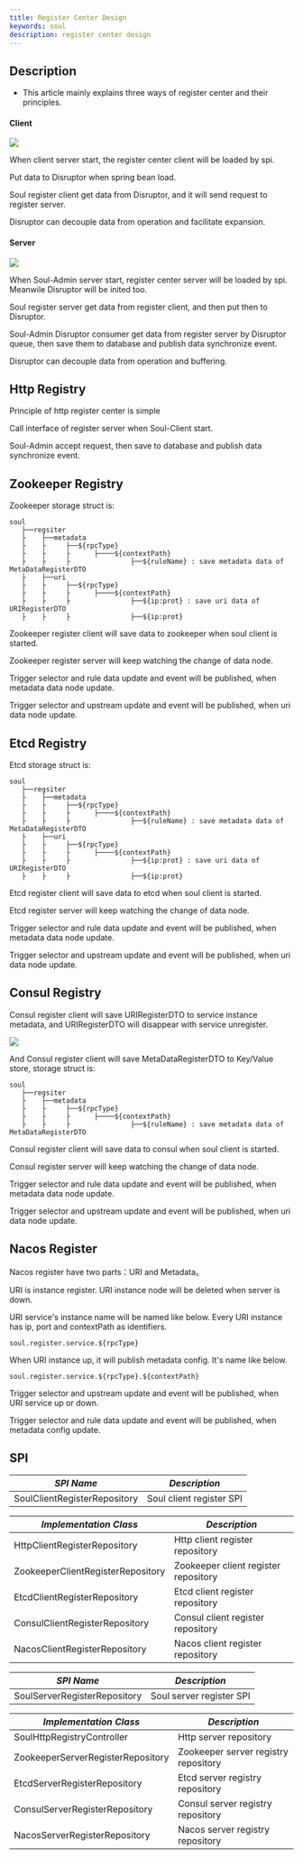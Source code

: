 ```yaml
---
title: Register Center Design
keywords: soul
description: register center design
---
```


## Description

* This article mainly explains three ways of register center and their principles.

#### Client

![](/img/soul/register/client.png)

When client server start, the register center client will be loaded by spi.

Put data to Disruptor when spring bean load.

Soul register client get data from Disruptor, and it will send request to register server.

Disruptor can decouple data from operation and facilitate expansion.

#### Server 

![](/img/soul/register/server.png)

When Soul-Admin server start, register center server will be loaded by spi. Meanwile Disruptor will be inited too.

Soul register server get data from register client, and then put then to Disruptor.

Soul-Admin Disruptor consumer get data from register server by Disruptor queue,  then save them to database and publish data synchronize event.

Disruptor can decouple data from operation and buffering.


## Http Registry

Principle of http register center is simple

Call interface of register server when Soul-Client start.

Soul-Admin accept request,  then save to database and publish data synchronize event.

## Zookeeper Registry

Zookeeper storage struct is:

```
soul
   ├──regsiter
   ├    ├──metadata
   ├    ├     ├──${rpcType}
   ├    ├     ├      ├────${contextPath}
   ├    ├     ├               ├──${ruleName} : save metadata data of MetaDataRegisterDTO
   ├    ├──uri
   ├    ├     ├──${rpcType}
   ├    ├     ├      ├────${contextPath}
   ├    ├     ├               ├──${ip:prot} : save uri data of URIRegisterDTO
   ├    ├     ├               ├──${ip:prot}
```

Zookeeper register client will save data to zookeeper when soul client is started.

Zookeeper register server will keep watching the change of data node.

Trigger selector and rule data update and event will be published, when metadata data node update.

Trigger selector and upstream update and event will be published, when uri data node update.

## Etcd Registry

Etcd storage struct is:

```
soul
   ├──regsiter
   ├    ├──metadata
   ├    ├     ├──${rpcType}
   ├    ├     ├      ├────${contextPath}
   ├    ├     ├               ├──${ruleName} : save metadata data of MetaDataRegisterDTO
   ├    ├──uri
   ├    ├     ├──${rpcType}
   ├    ├     ├      ├────${contextPath}
   ├    ├     ├               ├──${ip:prot} : save uri data of URIRegisterDTO
   ├    ├     ├               ├──${ip:prot}
```

Etcd register client will save data to etcd when soul client is started.

Etcd register server will keep watching the change of data node.

Trigger selector and rule data update and event will be published, when metadata data node update.

Trigger selector and upstream update and event will be published, when uri data node update.

## Consul Registry

Consul register client will save URIRegisterDTO to service instance metadata, and URIRegisterDTO will disappear with service unregister. 

![](/img/soul/register/Consul-ui.png)

And Consul register client will save MetaDataRegisterDTO to Key/Value store, storage struct is:

```
soul
   ├──regsiter
   ├    ├──metadata
   ├    ├     ├──${rpcType}
   ├    ├     ├      ├────${contextPath}
   ├    ├     ├               ├──${ruleName} : save metadata data of MetaDataRegisterDTO

```

Consul register client will save data to consul when soul client is started.

Consul register server will keep watching the change of data node.

Trigger selector and rule data update and event will be published, when metadata data node update.

Trigger selector and upstream update and event will be published, when uri data node update.

## Nacos Register

Nacos register have two parts：URI and Metadata。

URI is instance register. URI instance node will be deleted when server is down.

URI service's instance name will be named like below. Every URI instance has ip, port and contextPath as identifiers.

```
soul.register.service.${rpcType}
```

When URI instance up, it will publish metadata config. It's name like below.

```
soul.register.service.${rpcType}.${contextPath}
```

Trigger selector and upstream update and event will be published, when URI service up or down.

Trigger selector and rule data update and event will be published, when metadata config update.

## SPI

| *SPI Name*                       | *Description*               |
| -------------------------------- | --------------------------- |
| SoulClientRegisterRepository     | Soul client register SPI       |

| *Implementation Class*           | *Description*               |
| -------------------------------- | --------------------------- |
| HttpClientRegisterRepository     | Http client register repository |
| ZookeeperClientRegisterRepository| Zookeeper client register repository |
| EtcdClientRegisterRepository     | Etcd client register repository |
| ConsulClientRegisterRepository   | Consul client register repository |
| NacosClientRegisterRepository    | Nacos client register repository |


| *SPI Name*                       | *Description*                 |
| -------------------------------- | ----------------------------- |
| SoulServerRegisterRepository     | Soul server register SPI      |

| *Implementation Class*           | *Description*                 |
| -------------------------------- | ----------------------------- |
| SoulHttpRegistryController       | Http server repository        |
| ZookeeperServerRegisterRepository| Zookeeper server registry repository |
| EtcdServerRegisterRepository     | Etcd server registry repository |
| ConsulServerRegisterRepository   | Consul server registry repository |
| NacosServerRegisterRepository    | Nacos server registry repository |
